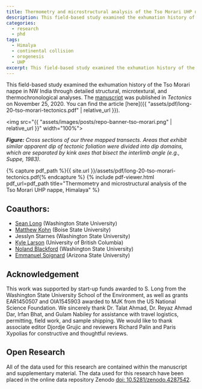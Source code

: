 ```yaml
---
title: Thermometry and microstructural analysis of the Tso Morari UHP nappe, Himalaya
description: This field-based study examined the exhumation history of the Tso Morari nappe in NW India.
categories:
  - research
  - phd
tags:
  - Himalya
  - continental collision
  - orogenesis
  - UHP
excerpt: This field-based study examined the exhumation history of the Tso Morari nappe in NW India.
---
```


This field-based study examined the exhumation history of the Tso Morari nappe in NW India through detailed structural, microtextural, and thermochronological analyses. The [manuscript](https://agupubs.onlinelibrary.wiley.com/doi/full/10.1029/2020TC006482) was published in *Tectonics* on November 25, 2020. You can find the article [here]({{ "assets/pdf/long-20-tso-morari-tectonics.pdf" | relative_url }}).

<img src="{{ "assets/images/posts/repo-banner-tso-morari.png" | relative_url }}" width="100%">

***Figure:*** *Cross sections of our three mapped transects. Areas that exhibit similar apparent dip of tectonic foliation were divided into dip domains, which are separated by kink axes that bisect the interlimb angle (e.g., Suppe, 1983).*

{% capture pdf_path %}{{ site.url }}/assets/pdf/long-20-tso-morari-tectonics.pdf{% endcapture %}
{% include pdf-viewer.html 
   pdf_url=pdf_path
   title="Thermometry and microstructural analysis of the Tso Morari UHP nappe, Himalaya"
%}

## Coauthors:

 - [Sean Long](https://scholar.google.com/citations?user=P9FprbkAAAAJ&hl=en&oi=ao) (Washington State University)
 - [Matthew Kohn](https://scholar.google.com/citations?user=xSyB1KQAAAAJ&hl=en) (Boise State University)
 - Jesslyn Starnes (Washington State University)
 - [Kyle Larson](https://scholar.google.com/citations?user=mPKPZPMAAAAJ&hl=en&oi=ao) (University of British Columbia)
 - [Noland Blackford](https://scholar.google.com/citations?user=Dao6M04AAAAJ&hl=en&oi=ao) (Washington State University)
 - [Emmanuel Soignard](https://scholar.google.com/citations?user=K3FWldkAAAAJ&hl=en&oi=ao) (Arizona State University)

## Acknowledgement

This work was supported by start-up funds awarded to S. Long from the Washington State University School of the Environment, as well as grants EAR1450507 and OIA1545903 awarded to MJK from the US National Science Foundation. We sincerely thank Dr. Talat Ahmad, Dr. Reyaz Ahmad Dar, Irfan Bhat, and Gulam Nabiley for assistance with travel logistics, permitting, field work, and sample shipping. We would like to thank associate editor Djordje Grujic and reviewers Richard Palin and Paris Xypolias for constructive and thoughtful reviews.

## Open Research

All of the data used for this research are contained within the manuscript and supplementary material. The data used for this research have been placed in the online data repository Zenodo [doi: 10.5281/zenodo.4287542](https://zenodo.org/record/4287542#.X7wSvrN7mUk).
